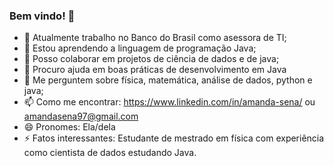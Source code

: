 ### Bem vindo! 👋

- 🔭 Atualmente trabalho no Banco do Brasil como asessora de TI;
- 🌱 Estou aprendendo a linguagem de programação Java;
- 👯 Posso colaborar em projetos de ciência de dados e de java;
- 🤔 Procuro ajuda em boas práticas de desenvolvimento em Java
- 💬 Me perguntem sobre física, matemática, análise de dados, python e java;
- 📫 Como me encontrar: https://www.linkedin.com/in/amanda-sena/ ou amandasena97@gmail.com
- 😄 Pronomes: Ela/dela
- ⚡ Fatos interessantes: Estudante de mestrado em física com experiência como cientista de dados estudando Java.
